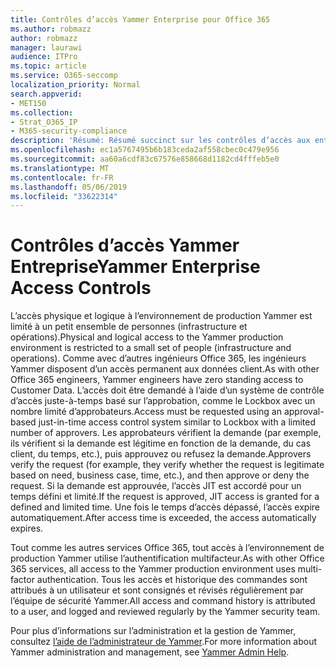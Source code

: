 ```yaml
---
title: Contrôles d’accès Yammer Enterprise pour Office 365
ms.author: robmazz
author: robmazz
manager: laurawi
audience: ITPro
ms.topic: article
ms.service: O365-seccomp
localization_priority: Normal
search.appverid:
- MET150
ms.collection:
- Strat_O365_IP
- M365-security-compliance
description: 'Résumé: Résumé succinct sur les contrôles d’accès aux entreprises Yammer dans l’environnement de production.'
ms.openlocfilehash: ec1a5767495b6b183ceda2af558cbec0c479e956
ms.sourcegitcommit: aa60a6cdf83c67576e858668d1182cd4fffeb5e0
ms.translationtype: MT
ms.contentlocale: fr-FR
ms.lasthandoff: 05/06/2019
ms.locfileid: "33622314"
---
```

# <a name="yammer-enterprise-access-controls"></a><span data-ttu-id="cb09a-103">Contrôles d’accès Yammer Entreprise</span><span class="sxs-lookup"><span data-stu-id="cb09a-103">Yammer Enterprise Access Controls</span></span> 

<span data-ttu-id="cb09a-104">L’accès physique et logique à l’environnement de production Yammer est limité à un petit ensemble de personnes (infrastructure et opérations).</span><span class="sxs-lookup"><span data-stu-id="cb09a-104">Physical and logical access to the Yammer production environment is restricted to a small set of people (infrastructure and operations).</span></span> <span data-ttu-id="cb09a-105">Comme avec d’autres ingénieurs Office 365, les ingénieurs Yammer disposent d’un accès permanent aux données client.</span><span class="sxs-lookup"><span data-stu-id="cb09a-105">As with other Office 365 engineers, Yammer engineers have zero standing access to Customer Data.</span></span> <span data-ttu-id="cb09a-106">L’accès doit être demandé à l’aide d’un système de contrôle d’accès juste-à-temps basé sur l’approbation, comme le Lockbox avec un nombre limité d’approbateurs.</span><span class="sxs-lookup"><span data-stu-id="cb09a-106">Access must be requested using an approval-based just-in-time access control system similar to Lockbox with a limited number of approvers.</span></span> <span data-ttu-id="cb09a-107">Les approbateurs vérifient la demande (par exemple, ils vérifient si la demande est légitime en fonction de la demande, du cas client, du temps, etc.), puis approuvez ou refusez la demande.</span><span class="sxs-lookup"><span data-stu-id="cb09a-107">Approvers verify the request (for example, they verify whether the request is legitimate based on need, business case, time, etc.), and then approve or deny the request.</span></span> <span data-ttu-id="cb09a-108">Si la demande est approuvée, l’accès JIT est accordé pour un temps défini et limité.</span><span class="sxs-lookup"><span data-stu-id="cb09a-108">If the request is approved, JIT access is granted for a defined and limited time.</span></span> <span data-ttu-id="cb09a-109">Une fois le temps d’accès dépassé, l’accès expire automatiquement.</span><span class="sxs-lookup"><span data-stu-id="cb09a-109">After access time is exceeded, the access automatically expires.</span></span>

<span data-ttu-id="cb09a-110">Tout comme les autres services Office 365, tout accès à l’environnement de production Yammer utilise l’authentification multifacteur.</span><span class="sxs-lookup"><span data-stu-id="cb09a-110">As with other Office 365 services, all access to the Yammer production environment uses multi-factor authentication.</span></span> <span data-ttu-id="cb09a-111">Tous les accès et historique des commandes sont attribués à un utilisateur et sont consignés et révisés régulièrement par l’équipe de sécurité Yammer.</span><span class="sxs-lookup"><span data-stu-id="cb09a-111">All access and command history is attributed to a user, and logged and reviewed regularly by the Yammer security team.</span></span>

<span data-ttu-id="cb09a-112">Pour plus d’informations sur l’administration et la gestion de Yammer, consultez [l’aide de l’administrateur de Yammer](https://support.office.com/article/yammer-–-admin-help-e1464355-1f97-49ac-b2aa-dd320b179dbe?ui=en-US&rs=en-US&ad=US).</span><span class="sxs-lookup"><span data-stu-id="cb09a-112">For more information about Yammer administration and management, see [Yammer Admin Help](https://support.office.com/article/yammer-–-admin-help-e1464355-1f97-49ac-b2aa-dd320b179dbe?ui=en-US&rs=en-US&ad=US).</span></span>